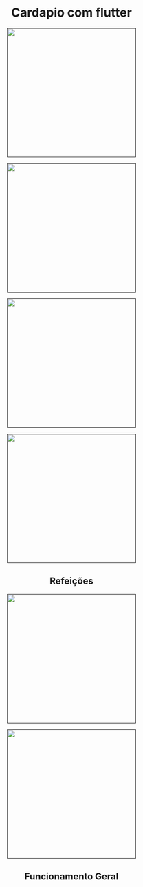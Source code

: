 <h1 align="center" >Cardapio com flutter</h1>

<p align="center"><a href="" target="_blank"><img src="https://drive.google.com/uc?export=view&id=1IyPwxEjnJvZ5EN9GIPvaYNa2k5FioCRA" width="300"></a></p>
<p align="center"><a href="" target="_blank"><img src="https://drive.google.com/uc?export=view&id=1k45QesBhtBa8fnQo0Ux0c5VDadydnXY5" width="300"></a></p>
<p align="center"><a href="" target="_blank" align='left'><img src="https://drive.google.com/uc?export=view&id=1mJAhxWuWf34_hwzxs6gSxmoqA_LV4jlq" width="300"></a></p>
<p align="center"><a href="" target="_blank" align='left'><img src="https://drive.google.com/uc?export=view&id=1EQPqw22zOOmlPyOlqaNu_d2nqF3MD0R4" width="300"></a></p>


<h2 align="center">Refeições</h2>
<p align="center"><a href="" target="_blank" align='left'><img src="https://drive.google.com/uc?export=view&id=1UdLioOYaEh0WgDE5LFst-qJyDv242nHn" width="300"></a></p>
<p align="center"><a href="" target="_blank"><img src="https://drive.google.com/uc?export=view&id=1ThCr11Rux8vs-MquQL_sqSnN84Xv8gUQ" width="300"></a></p>


<h2 align="center">Funcionamento Geral</h2>

